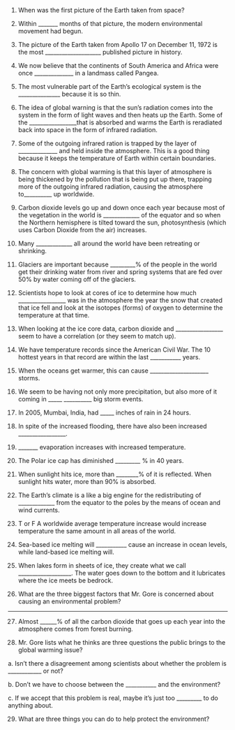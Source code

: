 1. When was the first picture of the Earth taken from space?
2. Within _______ months of that picture, the modern environmental movement had begun.
3. The picture of the Earth taken from Apollo 17 on December 11, 1972 is the most ____________________ published picture in history.
4. We now believe that the continents of South America and Africa were once ______________ in a landmass called Pangea.
5. The most vulnerable part of the Earth’s ecological system is the _______________ because it is so thin.
6. The idea of global warning is that the sun’s radiation comes into the system in the form of light waves and then heats up the Earth. Some of the _________________that is absorbed and warms the Earth is reradiated back into space in the form of infrared radiation.
7. Some of the outgoing infrared ration is trapped by the layer of ______________ and held inside the atmosphere. This is a good thing because it keeps the temperature of Earth within certain boundaries.
8. The concern with global warming is that this layer of atmosphere is being thickened by the pollution that is being put up there, trapping more of the outgoing infrared radiation, causing the atmosphere to__________ up worldwide.
9. Carbon dioxide levels go up and down once each year because most of the vegetation in the world is _____________ of the equator and so when the Northern hemisphere is tilted toward the sun, photosynthesis (which uses Carbon Dioxide from the air) increases.
10. Many _____________ all around the world have been retreating or shrinking.
11. Glaciers are important because _________% of the people in the world get their drinking water from river and spring systems that are fed over 50% by water coming off of the glaciers.
12. Scientists hope to look at cores of ice to determine how much _________________ was in the atmosphere the year the snow that created that ice fell and look at the isotopes (forms) of oxygen to determine the temperature at that time.

13. When looking at the ice core data, carbon dioxide and _________________ seem to have a correlation (or they seem to match up).

14. We have temperature records since the American Civil War. The 10 hottest years in that record are within the last ___________ years.

15. When the oceans get warmer, this can cause _____________________ storms.

16. We seem to be having not only more precipitation, but also more of it coming in _____ __________ big storm events.

17. In 2005, Mumbai, India, had _____ inches of rain in 24 hours.

18. In spite of the increased flooding, there have also been increased _________________.

19. _______ evaporation increases with increased temperature.

20. The Polar ice cap has diminished _________ % in 40 years.

21. When sunlight hits ice, more than ________% of it is reflected. When sunlight hits water, more than 90% is absorbed.

22. The Earth’s climate is a like a big engine for the redistributing of _____________ from the equator to the poles by the means of ocean and wind currents.

23. T or F A worldwide average temperature increase would increase temperature the same amount in all areas of the world.

24. Sea-based ice melting will ___________ cause an increase in ocean levels, while land-based ice melting will.

25. When lakes form in sheets of ice, they create what we call ___________________. The water goes down to the bottom and it lubricates where the ice meets be bedrock.

26. What are the three biggest factors that Mr. Gore is concerned about causing an environmental problem?

__________________ _____________________ _____________________

27. Almost ______% of all the carbon dioxide that goes up each year into the atmosphere comes from forest burning.

28. Mr. Gore lists what he thinks are three questions the public brings to the global warming issue?

a. Isn’t there a disagreement among scientists about whether the problem is ____________ or not?

b. Don’t we have to choose between the ___________ and the environment?

c. If we accept that this problem is real, maybe it’s just too _________ to do anything about.

29. What are three things you can do to help protect the environment?